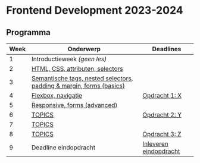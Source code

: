 # Frontend Development 2023-2024


## Programma

| Week | Onderwerp                                                                          | Deadlines                                            | 
|------|------------------------------------------------------------------------------------|------------------------------------------------------|
| 1 | Introductieweek *(geen les)*                                                       |                                                      |
| 2 | [HTML, CSS, attributen, selectors](./week2)                                        |                                                      |
| 3 | [Semantische tags, nested selectors, padding & margin, forms (basics)](./week3.md) |                                                      | 
| 4 | [Flexbox, navigatie](./week4.md)                                                   | [Opdracht 1: X](https://feedbackfruits.com)          | 
| 5 | [Responsive, forms (advanced)](./week5.md)                                         |                                                      | 
| 6 | [TOPICS](./week6.md)                                                               | [Opdracht 2: Y](https://feedbackfruits.com)          | 
| 7 | [TOPICS](./week7.md)                                                               |                                                      | 
| 8 | [TOPICS](./week8.md)                                                               | [Opdracht 3: Z](https://feedbackfruits.com)          | 
| 9 | Deadline eindopdracht                                                              | [Inleveren eindopdracht](https://feedbackfruits.com) | 
